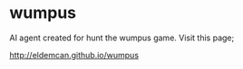 wumpus
======

AI agent created for hunt the wumpus game. Visit this page;

http://eldemcan.github.io/wumpus
